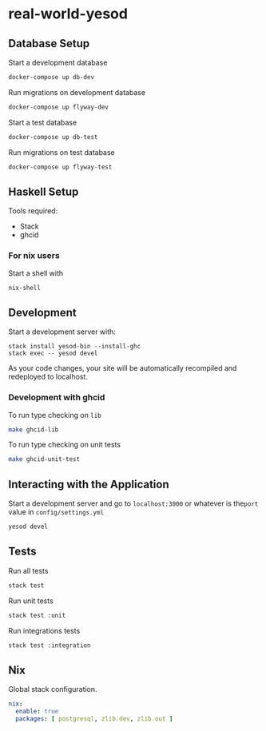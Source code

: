 # real-world-yesod

## Database Setup
Start a development database
``` sh
docker-compose up db-dev
```
Run migrations on development database

``` sh
docker-compose up flyway-dev
```
Start a test database

``` sh
docker-compose up db-test
```
Run migrations on test database

``` sh
docker-compose up flyway-test
```

## Haskell Setup
Tools required:
* Stack
* ghcid

### For nix users
Start a shell with
``` sh
nix-shell
```

## Development

Start a development server with:

```
stack install yesod-bin --install-ghc
stack exec -- yesod devel
```

As your code changes, your site will be automatically recompiled and redeployed to localhost.

### Development with ghcid
To run type checking on `lib`

``` sh
make ghcid-lib
```

To run type checking on unit tests

``` sh
make ghcid-unit-test
```
## Interacting with the Application
Start a development server and go to `localhost:3000` or whatever is the`port` value in `config/settings.yml`
``` sh
yesod devel
```

## Tests
Run all tests
``` sh
stack test
```
Run unit tests

``` sh
stack test :unit
```
Run integrations tests

``` sh
stack test :integration
```

## Nix
Global stack configuration.

``` yaml
nix:
  enable: true
  packages: [ postgresql, zlib.dev, zlib.out ]
```
